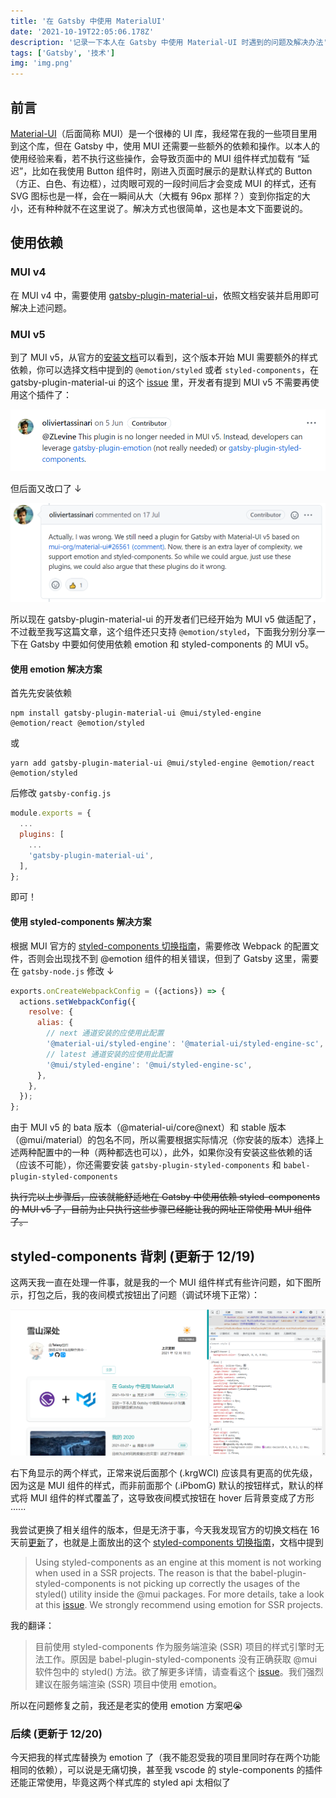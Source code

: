 ```yaml
---
title: '在 Gatsby 中使用 MaterialUI'
date: '2021-10-19T22:05:06.178Z'
description: '记录一下本人在 Gatsby 中使用 Material-UI 时遇到的问题及解决办法'
tags: ['Gatsby', '技术']
img: 'img.png'
---
```


## 前言

[Material-UI](https://mui.com/zh/)（后面简称 MUI）是一个很棒的 UI 库，我经常在我的一些项目里用到这个库，但在 Gatsby 中，使用 MUI 还需要一些额外的依赖和操作。以本人的使用经验来看，若不执行这些操作，会导致页面中的 MUI 组件样式加载有 “延迟”，比如在我使用 Button 组件时，刚进入页面时展示的是默认样式的 Button（方正、白色、有边框），过肉眼可观的一段时间后才会变成 MUI 的样式，还有 SVG 图标也是一样，会在一瞬间从大（大概有 96px 那样？）变到你指定的大小，还有种种就不在这里说了。解决方式也很简单，这也是本文下面要说的。

## 使用依赖

### MUI v4

在 MUI v4 中，需要使用 [gatsby-plugin-material-ui](https://www.gatsbyjs.com/plugins/gatsby-plugin-material-ui/)，依照文档安装并启用即可解决上述问题。

### MUI v5

到了 MUI v5，从官方的[安装文档](https://mui.com/zh/getting-started/installation/)可以看到，这个版本开始 MUI 需要额外的样式依赖，你可以选择文档中提到的 `@emotion/styled` 或者 `styled-components`，在 gatsby-plugin-material-ui 的这个 [issue](https://github.com/hupe1980/gatsby-plugin-material-ui/issues/70) 里，开发者有提到 MUI v5 不需要再使用这个插件了：

![github01](./github01.png)

但后面又改口了 ↓

![github02](./github02.png)

所以现在 gatsby-plugin-material-ui 的开发者们已经开始为 MUI v5 做适配了，不过截至我写这篇文章，这个组件还只支持 `@emotion/styled`，下面我分别分享一下在 Gatsby 中要如何使用依赖 emotion 和 styled-components 的 MUI v5。

#### 使用 emotion 解决方案

首先先安装依赖

```shell
npm install gatsby-plugin-material-ui @mui/styled-engine @emotion/react @emotion/styled
```

或

```shell
yarn add gatsby-plugin-material-ui @mui/styled-engine @emotion/react @emotion/styled
```

后修改 `gatsby-config.js`

```js
module.exports = {
  ...
  plugins: [
    ...
    'gatsby-plugin-material-ui',
  ],
};
```

即可！

#### 使用 styled-components 解决方案

根据 MUI 官方的 [styled-components 切换指南](https://mui.com/zh/guides/styled-engine/)，需要修改 Webpack 的配置文件，否则会出现找不到 @emotion 组件的相关错误，但到了 Gatsby 这里，需要在 `gatsby-node.js` 修改 ↓

```js
exports.onCreateWebpackConfig = ({actions}) => {
  actions.setWebpackConfig({
    resolve: {
      alias: {
        // next 通道安装的应使用此配置
        '@material-ui/styled-engine': '@material-ui/styled-engine-sc',
        // latest 通道安装的应使用此配置
        '@mui/styled-engine': '@mui/styled-engine-sc',
      },
    },
  });
};
```

由于 MUI v5 的 bata 版本（@material-ui/core@next）和 stable 版本（@mui/material）的包名不同，所以需要根据实际情况（你安装的版本）选择上述两种配置中的一种（两种都选也可以），此外，如果你没有安装这些依赖的话（应该不可能），你还需要安装 `gatsby-plugin-styled-components` 和 `babel-plugin-styled-components`

~~执行完以上步骤后，应该就能舒适地在 Gatsby 中使用依赖 styled-components 的 MUI v5 了，目前为止只执行这些步骤已经能让我的网址正常使用 MUI 组件了。~~

## styled-components 背刺 (更新于 12/19)

这两天我一直在处理一件事，就是我的一个 MUI 组件样式有些许问题，如下图所示，打包之后，我的夜间模式按钮出了问题（调试环境下正常）：

![为什么被覆盖了](./2021-12-19.png)

右下角显示的两个样式，正常来说后面那个 (.krgWCI) 应该具有更高的优先级，因为这是 MUI 组件的样式，而非前面那个 (.iPbomG) 默认的按钮样式，默认的样式将 MUI 组件的样式覆盖了，这导致夜间模式按钮在 hover 后背景变成了方形······

我尝试更换了相关组件的版本，但是无济于事，今天我发现官方的切换文档在 16 天前[更新](https://github.com/mui-org/material-ui/pull/30026)了，也就是上面放出的这个 [styled-components 切换指南](https://mui.com/zh/guides/styled-engine/)，文档中提到

> Using styled-components as an engine at this moment is not working when used in a SSR projects. The reason is that the babel-plugin-styled-components is not picking up correctly the usages of the styled() utility inside the @mui packages. For more details, take a look at this [issue](https://github.com/mui-org/material-ui/issues/29742). We strongly recommend using emotion for SSR projects.

我的翻译：

> 目前使用 styled-components 作为服务端渲染 (SSR) 项目的样式引擎时无法工作。原因是 babel-plugin-styled-components 没有正确获取 @mui 软件包中的 styled() 方法。欲了解更多详情，请查看这个 [issue](https://github.com/mui-org/material-ui/issues/29742)。我们强烈建议在服务端渲染 (SSR) 项目中使用 emotion。

所以在问题修复之前，我还是老实的使用 emotion 方案吧😭

### 后续 (更新于 12/20)

今天把我的样式库替换为 emotion 了（我不能忍受我的项目里同时存在两个功能相同的依赖），可以说是无痛切换，甚至我 vscode 的  style-components 的插件还能正常使用，毕竟这两个样式库的 styled api 太相似了
